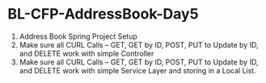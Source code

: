 # BL-CFP-AddressBook-Day5

1. Address Book Spring Project Setup
2. Make sure all CURL Calls – GET, GET by ID, POST, PUT to Update by ID, and DELETE work with simple Controller
3. Make sure all CURL Calls – GET, GET by ID, POST, PUT to Update by ID, and DELETE work with simple Service Layer and storing in a Local List.
